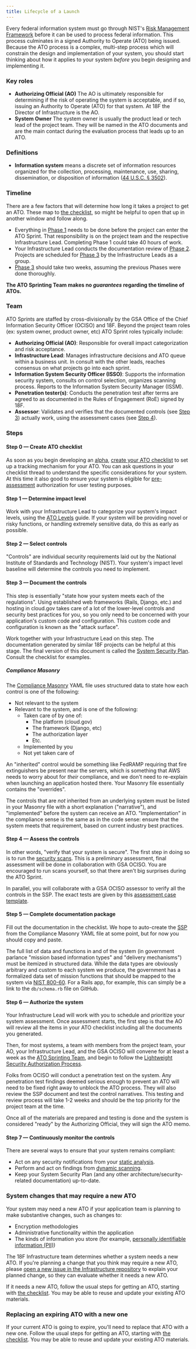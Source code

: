 ```yaml
---
title: Lifecycle of a Launch
---
```


Every federal information system must go through NIST's [Risk Management Framework](background/) before it can be used to process federal information. This process culminates in a signed Authority to Operate (ATO) being issued. Because the ATO process is a complex, multi-step process which will constrain the design and implementation of your system, you should start thinking about how it applies to your system _before_ you begin designing and implementing it.

### Key roles

- **Authorizing Official (AO)** The AO is ultimately responsible for determining if the risk of operating the system is acceptable, and if so, issuing an Authority to Operate (ATO) for that system. At 18F the Director of Infrastructure is the AO.
- **System Owner** The system owner is usually the product lead or tech lead of the project team. They will be named in the ATO documents and are the main contact during the evaluation process that leads up to an ATO.

### Definitions

- **Information system** means a discrete set of information resources organized for the collection, processing, maintenance, use, sharing, dissemination, or disposition of information ([44 U.S.C. § 3502](https://www.law.cornell.edu/uscode/text/44/3502#8)).

### Timeline

There are a few factors that will determine how long it takes a project to get an ATO. These map to [the checklist](checklist/), so might be helpful to open that up in another window and follow along.

* Everything in [Phase 1](checklist/#phase-1-ato-sprint-prerequisites) needs to be done before the project can enter the ATO Sprint. That responsibility is on the project team and the respective Infrastructure Lead. Completing Phase 1 could take 40 hours of work.
* Your Infrastructure Lead conducts the documentation review of [Phase 2](checklist/#phase-2-documentation-review). Projects are scheduled for [Phase 3](checklist/#phase-3-ato-sprint) by the Infrastructure Leads as a group.
* [Phase 3](checklist/#phase-3-ato-sprint) should take two weeks, assuming the previous Phases were done thoroughly.

**The ATO Sprinting Team makes no _guarantees_ regarding the timeline of ATOs.**

### Team

ATO Sprints are staffed by cross-divisionally by the GSA Office of the Chief Information Security Officer (OCISO) and 18F. Beyond the project team roles (ex: system owner, product owner, etc) ATO Sprint roles typically include:

* **Authorizing Official (AO)**: Responsible for overall impact categorization and risk acceptance.
* **Infrastructure Lead**: Manages infrastructure decisions and ATO queue within a business unit. In consult with the other leads, reaches consensus on what projects go into each sprint.
* **Information System Security Officer (ISSO)**: Supports the information security system, consults on control selection, organizes scanning process. Reports to the Information System Security Manager (ISSM).
* **Penetration tester(s)**: Conducts the penetration test after terms are agreed to as documented in the Rules of Engagement (RoE) signed by 18F.
* **Assessor**: Validates and verifies that the documented controls (see [Step 3](#step-3--document-the-controls)) actually work, using the assessment cases (see [Step 4](#step-4--assess-the-controls)).

### Steps

#### Step 0 — Create ATO checklist

As soon as you begin developing an [alpha](https://18f.gsa.gov/dashboard/stages/#alpha), [create your ATO checklist](checklist/) to set up a tracking mechanism for your ATO. You can ask questions in your checklist thread to understand the specific considerations for your system. At this time it also good to ensure your system is eligible for [pre-assessment](types/#conditions-for-pre-assessment) authorization for user testing purposes.

#### Step 1 — Determine impact level

Work with your Infrastructure Lead to categorize your system's impact levels, using the [ATO Levels](levels/) guide. If your system will be providing novel or risky functions, or handling extremely sensitive data, do this as early as possible.

#### Step 2 — Select controls

"Controls" are individual security requirements laid out by the National Institute of Standards and Technology (NIST).
Your system's impact level baseline will determine the controls you need to implement.

#### Step 3 — Document the controls

This step is essentially "state how your system meets each of the regulations". Using established web frameworks (Rails, Django, etc.) and hosting in cloud.gov takes care of a lot of the lower-level controls and security best practices for you, so you only need to be concerned with your application's custom code and configuration. This custom code and configuration is known as the "attack surface".

Work together with your Infrastructure Lead on this step. The documentation generated by similar 18F projects can be helpful at this stage. The final version of this document is called the [System Security Plan](https://before-you-ship.18f.gov/ato/ssp/). Consult the checklist for examples.

##### Compliance Masonry

The [Compliance Masonry](https://github.com/opencontrol/compliance-masonry) YAML file uses structured data to state how each control is one of the following:

* Not relevant to the system
* Relevant to the system, and is one of the following:
    * Taken care of by one of:
        * The platform (cloud.gov)
        * The framework (Django, etc)
        * The authorization layer
        * Etc.
    * Implemented by you
    * Not yet taken care of

An "inherited" control would be something like FedRAMP requiring that fire extinguishers be present near the servers, which is something that AWS needs to worry about for _their_ compliance, and we don't need to re-explain when launching an application hosted there. Your Masonry file essentially contains the "overrides".

The controls that are _not_ inherited from an underlying system must be listed in your Masonry file with a short explanation ("narrative"), and "implemented" before the system can receive an ATO. "Implementation" in the compliance sense is the same as in the code sense: ensure that the system meets that requirement, based on current industry best practices.

#### Step 4 — Assess the controls

In other words, "verify that your system is secure". The first step in doing so is to run the [security scans](../security/scanning/). This is a preliminary assessment, final assessment will be done in collaboration with GSA OCISO. You are encouraged to run scans yourself, so that there aren't big surprises during the ATO Sprint.

In parallel, you will collaborate with a GSA OCISO assessor to verify all the controls in the SSP. The exact tests are given by this [assessment case template](https://docs.google.com/spreadsheets/d/1xYv9PHk6P1ePHSQcJWXSAYbAvmxzSsDOZrdS285DKYY/edit?ts=58eba80c#gid=1541480683).

#### Step 5 — Complete documentation package

Fill out the documentation in the checklist. We hope to auto-create the [SSP](ssp/) from the Compliance Masonry YAML file at some point, but for now you should copy and paste.

The full list of data and functions in and of the system (in government parlance "mission based information types" and "delivery mechanisms") must be itemized in structured data. While the data types are obviously arbitrary and custom to each system we produce, the government has a formalized data set of mission functions that should be mapped to the system via [NIST 800-60](http://csrc.nist.gov/groups/SMA/fisma/categorization.html). For a Rails app, for example, this can simply be a link to the `db/schema.rb` file on GitHub.

#### Step 6 — Authorize the system

Your Infrastructure Lead will work with you to schedule and prioritize your system assessment. Once assessment starts, the first step is that the AO will review all the items in your ATO checklist including all the documents you generated.

Then, for most systems, a team with members from the project team, your AO, your Infrastructure Lead, and the GSA OCISO will convene for at least a week as the [ATO Sprinting Team](https://docs.google.com/document/d/1bGOV_pp_BlAzZsoa2D5pnsinx3R2gVnaBdFvHkwv0ig/edit), and begin to follow the [Lightweight Security Authorization Process](https://insite.gsa.gov/portal/content/627230).

Folks from OCISO will conduct a penetration test on the system. Any penetration test findings deemed serious enough to prevent an ATO will need to be fixed right away to unblock the ATO process. They will also review the SSP document and test the control narratives. This testing and review process will take 1-2 weeks and should be the top priority for the project team at the time.

Once all of the materials are prepared and testing is done and the system is considered "ready" by the Authorizing Official, they will sign the ATO memo.

#### Step 7 — Continuously monitor the controls

There are several ways to ensure that your system remains compliant:

* Act on any security notifications from your [static analysis](../security/static-analysis/).
* Perform and act on findings from [dynamic scanning](../security/dynamic-scanning/).
* Keep your System Security Plan (and any other architecture/security-related documentation) up-to-date.

### System changes that may require a new ATO

Your system may need a new ATO if your application team is planning to make substantive changes, such as changes to:

* Encryption methodologies
* Administrative functionality within the application
* The kinds of information you store (for example, [personally identifiable information (PII)](../privacy/))

The 18F Infrastructure team determines whether a system needs a new ATO. If you're planning a change that you think may require a new ATO, please [open a new issue in the Infrastructure repository](https://github.com/18F/Infrastructure/issues/new?title=ATO+re-authorization+for+%3Cproject%3E?) to explain your planned change, so they can evaluate whether it needs a new ATO.

If it needs a new ATO, follow the usual steps for getting an ATO, starting with [the checklist](checklist/). You may be able to reuse and update your existing ATO materials.

### Replacing an expiring ATO with a new one

If your current ATO is going to expire, you'll need to replace that ATO with a new one. Follow the usual steps for getting an ATO, starting with [the checklist](checklist/). You may be able to reuse and update your existing ATO materials.
